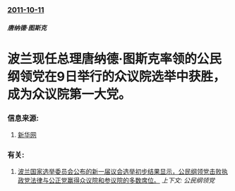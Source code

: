 ### [2011-10-11](/news/2011/10/11/index.md)

##### 唐纳德·图斯克
# 波兰现任总理唐纳德·图斯克率领的公民纲领党在9日举行的众议院选举中获胜，成为众议院第一大党。




### 信息来源:

1. [新华网](http://news.xinhuanet.com/world/2011-10/12/c_122144679.htm)

### 有关:

1. [波兰国家选举委员会公布的新一届议会选举初步结果显示，公民纲领党击败执政党法律与公正党赢得众议院和参议院的多数席位。](/news/2007/10/22/波兰国家选举委员会公布的新一届议会选举初步结果显示-公民纲领党击败执政党法律与公正党赢得众议院和参议院的多数席位.md) _上下文: 公民纲领党_
